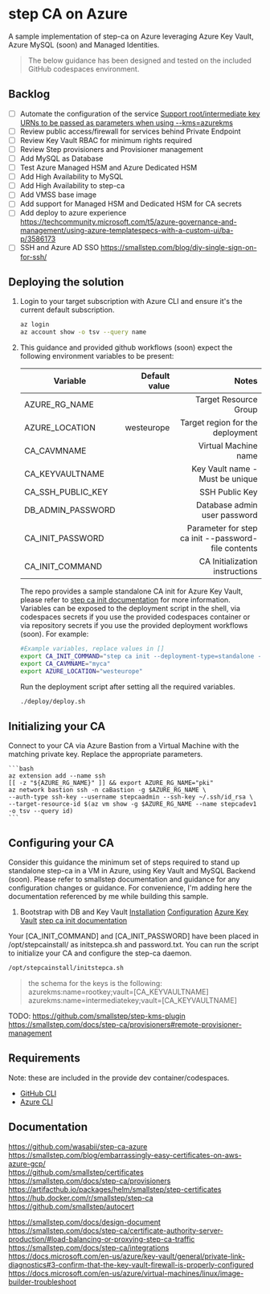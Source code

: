 # step CA on Azure

A sample implementation of step-ca on Azure leveraging Azure Key Vault, Azure MySQL (soon) and Managed Identities.

> The below guidance has been designed and tested on the included GitHub codespaces environment.

## Backlog

- [ ] Automate the configuration of the service [Support root/intermediate key URNs to be passed as parameters when using --kms=azurekms](https://github.com/smallstep/cli/issues/721)
- [ ] Review public access/firewall for services behind Private Endpoint 
- [ ] Review Key Vault RBAC for minimum rights required
- [ ] Review Step provisioners and Provisioner management
- [ ] Add MySQL as Database
- [ ] Test Azure Managed HSM and Azure Dedicated HSM
- [ ] Add High Availability to MySQL  
- [ ] Add High Availability to step-ca  
- [ ] Add VMSS base image
- [ ] Add support for Managed HSM and Dedicated HSM for CA secrets  
- [ ] Add deploy to azure experience <https://techcommunity.microsoft.com/t5/azure-governance-and-management/using-azure-templatespecs-with-a-custom-ui/ba-p/3586173>
- [ ] SSH and Azure AD SSO <https://smallstep.com/blog/diy-single-sign-on-for-ssh/>

## Deploying the solution

1. Login to your target subscription with Azure CLI and ensure it's the current default subscription.

    ```bash
    az login
    az account show -o tsv --query name
    ```

1. This guidance and provided github workflows (soon) expect the following environment variables to be present:

    | Variable   |      Default value    |  Notes |
    |-|-:|-:|
    | AZURE_RG_NAME | | Target Resource Group |
    | AZURE_LOCATION | westeurope | Target region for the deployment |
    | CA_CAVMNAME | | Virtual Machine name |
    | CA_KEYVAULTNAME | | Key Vault name - Must be unique |
    | CA_SSH_PUBLIC_KEY | | SSH Public Key |
    | DB_ADMIN_PASSWORD | | Database admin user password | 
    | CA_INIT_PASSWORD | | Parameter for step ca init --password-file contents |
    | CA_INIT_COMMAND | | CA Initialization instructions |

    The repo provides a sample standalone CA init for Azure Key Vault, please refer to [step ca init documentation](https://smallstep.com/docs/step-cli/reference/ca/init) for more information.
    Variables can be exposed to the deployment script in the shell, via codespaces secrets if you use the provided codespaces container or via repository secrets if you use the provided deployment workflows (soon). For example:

    ```bash
    #Example variables, replace values in []
    export CA_INIT_COMMAND="step ca init --deployment-type=standalone --name=[CA_INIT_NAME] --dns=[CA_INIT_DNS] --address=[CA_INIT_PORT]--provisioner=[CA_INIT_PROVISIONER] --kms=azurekms --no-db --password-file=/opt/stepcainstall/password.txt"
    export CA_CAVMNAME="myca"
    export AZURE_LOCATION="westeurope"
    ```

    Run the deployment script after setting all the required variables.

    ```bash
    ./deploy/deploy.sh
    ```

## Initializing your CA

Connect to your CA via Azure Bastion from a Virtual Machine with the matching private key. Replace the appropriate parameters.

    ```bash
    az extension add --name ssh
    [[ -z "${AZURE_RG_NAME}" ]] && export AZURE_RG_NAME="pki"
    az network bastion ssh -n caBastion -g $AZURE_RG_NAME \
    --auth-type ssh-key --username stepcaadmin --ssh-key ~/.ssh/id_rsa \
    --target-resource-id $(az vm show -g $AZURE_RG_NAME --name stepcadev1 -o tsv --query id)
    ```

## Configuring your CA

Consider this guidance the minimum set of steps required to stand up standalone step-ca in a VM in Azure, using Key Vault and MySQL Backend (soon).
Please refer to smallstep documentation and guidance for any configuration changes or guidance. For convenience, I'm adding here the documentation referenced by me while building this sample.

1. Bootstrap with DB and Key Vault
[Installation](https://smallstep.com/docs/step-ca/installation)
[Configuration](https://smallstep.com/docs/step-ca/configuration)
[Azure Key Vault](https://smallstep.com/docs/step-ca/configuration/#azure-key-vault)
[step ca init documentation](https://smallstep.com/docs/step-cli/reference/ca/init)

Your [CA_INIT_COMMAND] and [CA_INIT_PASSWORD] have been placed in /opt/stepcainstall/ as initstepca.sh and password.txt. You can run the script to initialize your CA and configure the step-ca daemon.

```bash
/opt/stepcainstall/initstepca.sh
```

>the schema for the keys is the following:  
>azurekms:name=rootkey;vault=[CA_KEYVAULTNAME]  
>azurekms:name=intermediatekey;vault=[CA_KEYVAULTNAME]


TODO:
https://github.com/smallstep/step-kms-plugin
https://smallstep.com/docs/step-ca/provisioners#remote-provisioner-management

## Requirements

Note: these are included in the provide dev container/codespaces.

- [GitHub CLI](https://cli.github.com/)
- [Azure CLI](https://docs.microsoft.com/en-us/cli/azure/install-azure-cli)

## Documentation

<https://github.com/wasabii/step-ca-azure>  
<https://smallstep.com/blog/embarrassingly-easy-certificates-on-aws-azure-gcp/>  
<https://github.com/smallstep/certificates>  
<https://smallstep.com/docs/step-ca/provisioners>  
<https://artifacthub.io/packages/helm/smallstep/step-certificates>  
<https://hub.docker.com/r/smallstep/step-ca>  
<https://github.com/smallstep/autocert>  

<https://smallstep.com/docs/design-document>  
<https://smallstep.com/docs/step-ca/certificate-authority-server-production/#load-balancing-or-proxying-step-ca-traffic>  
<https://smallstep.com/docs/step-ca/integrations>  
<https://docs.microsoft.com/en-us/azure/key-vault/general/private-link-diagnostics#3-confirm-that-the-key-vault-firewall-is-properly-configured>  
<https://docs.microsoft.com/en-us/azure/virtual-machines/linux/image-builder-troubleshoot>  

